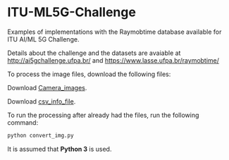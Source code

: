 # ITU-ML5G-Challenge
Examples of implementations with the Raymobtime database available for ITU AI/ML 5G Challenge.

Details about the challenge and the datasets are avaiable at http://ai5gchallenge.ufpa.br/ and https://www.lasse.ufpa.br/raymobtime/

To process the image files, download the following files:

Download [Camera_images](https://nextcloud.lasseufpa.org/s/Q6tqZt2oAKPToZo).

Download [csv_info_file](https://nextcloud.lasseufpa.org/s/afpG6qgmRPaJBfw).

To run the processing after already had the files, run the following command:

```bash
python convert_img.py
```

It is assumed that **Python 3** is used.

